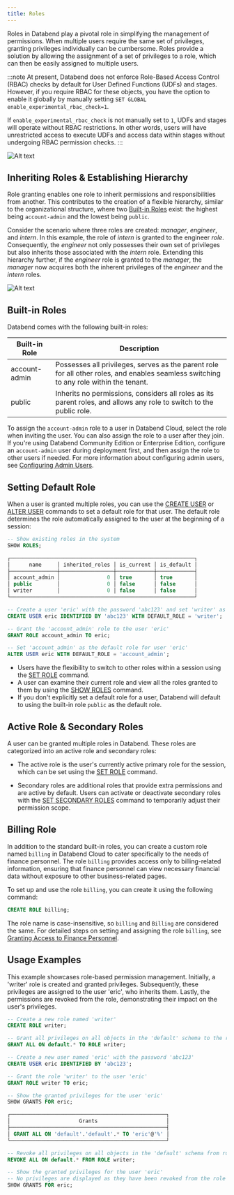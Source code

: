 ```yaml
---
title: Roles
---
```


Roles in Databend play a pivotal role in simplifying the management of permissions. When multiple users require the same set of privileges, granting privileges individually can be cumbersome. Roles provide a solution by allowing the assignment of a set of privileges to a role, which can then be easily assigned to multiple users.

:::note
At present, Databend does not enforce Role-Based Access Control (RBAC) checks by default for User Defined Functions (UDFs) and stages. However, if you require RBAC for these objects, you have the option to enable it globally by manually setting `SET GLOBAL enable_experimental_rbac_check=1`.

If `enable_experimental_rbac_check` is not manually set to `1`, UDFs and stages will operate without RBAC restrictions. In other words, users will have unrestricted access to execute UDFs and access data within stages without undergoing RBAC permission checks.
:::

![Alt text](/img/guides/access-control-3.png)

## Inheriting Roles & Establishing Hierarchy

Role granting enables one role to inherit permissions and responsibilities from another. This contributes to the creation of a flexible hierarchy, similar to the organizational structure, where two [Built-in Roles](#built-in-roles) exist: the highest being `account-admin` and the lowest being `public`.

Consider the scenario where three roles are created: *manager*, *engineer*, and *intern*. In this example, the role of *intern* is granted to the engineer *role*. Consequently, the *engineer* not only possesses their own set of privileges but also inherits those associated with the *intern* role. Extending this hierarchy further, if the *engineer* role is granted to the *manager*, the *manager* now acquires both the inherent privileges of the *engineer* and the *intern* roles.

![Alt text](/img/guides/access-control-4.png)

## Built-in Roles

Databend comes with the following built-in roles:

| Built-in Role | Description                                                                                                                            |
|---------------|----------------------------------------------------------------------------------------------------------------------------------------|
| account-admin | Possesses all privileges, serves as the parent role for all other roles, and enables seamless switching to any role within the tenant. |
| public        | Inherits no permissions, considers all roles as its parent roles, and allows any role to switch to the public role.                    |

To assign the `account-admin` role to a user in Databend Cloud, select the role when inviting the user. You can also assign the role to a user after they join. If you're using Databend Community Edition or Enterprise Edition, configure an `account-admin` user during deployment first, and then assign the role to other users if needed. For more information about configuring admin users, see [Configuring Admin Users](../../10-deploy/04-references/01-admin-users.md).

## Setting Default Role

When a user is granted multiple roles, you can use the [CREATE USER](/sql/sql-commands/ddl/user/user-create-user) or [ALTER USER](/sql/sql-commands/ddl/user/user-alter-user) commands to set a default role for that user. The default role determines the role automatically assigned to the user at the beginning of a session:

```sql title='Example:'
-- Show existing roles in the system
SHOW ROLES;

┌───────────────────────────────────────────────────────────┐
│      name     │ inherited_roles │ is_current │ is_default │
├───────────────┼─────────────────┼────────────┼────────────┤
│ account_admin │               0 │ true       │ true       │
│ public        │               0 │ false      │ false      │
│ writer        │               0 │ false      │ false      │
└───────────────────────────────────────────────────────────┘

-- Create a user 'eric' with the password 'abc123' and set 'writer' as the default role
CREATE USER eric IDENTIFIED BY 'abc123' WITH DEFAULT_ROLE = 'writer';

-- Grant the 'account_admin' role to the user 'eric'
GRANT ROLE account_admin TO eric;

-- Set 'account_admin' as the default role for user 'eric'
ALTER USER eric WITH DEFAULT_ROLE = 'account_admin';
```

- Users have the flexibility to switch to other roles within a session using the [SET ROLE](/sql/sql-commands/ddl/user/user-set-role) command.
- A user can examine their current role and view all the roles granted to them by using the [SHOW ROLES](/sql/sql-commands/ddl/user/user-show-roles) command.
- If you don't explicitly set a default role for a user, Databend will default to using the built-in role `public` as the default role.

## Active Role & Secondary Roles

A user can be granted multiple roles in Databend. These roles are categorized into an active role and secondary roles:

- The active role is the user's currently active primary role for the session, which can be set using the [SET ROLE](/sql/sql-commands/ddl/user/user-set-role) command. 

- Secondary roles are additional roles that provide extra permissions and are active by default. Users can activate or deactivate secondary roles with the [SET SECONDARY ROLES](/sql/sql-commands/ddl/user/user-set-2nd-roles) command to temporarily adjust their permission scope.

## Billing Role

In addition to the standard built-in roles, you can create a custom role named `billing` in Databend Cloud to cater specifically to the needs of finance personnel. The role `billing` provides access only to billing-related information, ensuring that finance personnel can view necessary financial data without exposure to other business-related pages.

To set up and use the role `billing`, you can create it using the following command:

```sql
CREATE ROLE billing;
```
The role name is case-insensitive, so `billing` and `Billing` are considered the same. For detailed steps on setting and assigning the role `billing`, see [Granting Access to Finance Personnel](/guides/cloud/manage/costs#granting-access-to-finance-personnel).

## Usage Examples

This example showcases role-based permission management. Initially, a 'writer' role is created and granted privileges. Subsequently, these privileges are assigned to the user 'eric', who inherits them. Lastly, the permissions are revoked from the role, demonstrating their impact on the user's privileges.

```sql title='Example:'
-- Create a new role named 'writer'
CREATE ROLE writer;

-- Grant all privileges on all objects in the 'default' schema to the role 'writer'
GRANT ALL ON default.* TO ROLE writer;

-- Create a new user named 'eric' with the password 'abc123'
CREATE USER eric IDENTIFIED BY 'abc123';

-- Grant the role 'writer' to the user 'eric'
GRANT ROLE writer TO eric;

-- Show the granted privileges for the user 'eric'
SHOW GRANTS FOR eric;

┌──────────────────────────────────────────────────┐
│                      Grants                      │
├──────────────────────────────────────────────────┤
│ GRANT ALL ON 'default'.'default'.* TO 'eric'@'%' │
└──────────────────────────────────────────────────┘

-- Revoke all privileges on all objects in the 'default' schema from role 'writer'
REVOKE ALL ON default.* FROM ROLE writer;

-- Show the granted privileges for the user 'eric'
-- No privileges are displayed as they have been revoked from the role
SHOW GRANTS FOR eric;
```